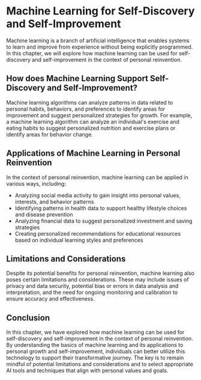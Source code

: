 Machine Learning for Self-Discovery and Self-Improvement
=========================================================================================================================

Machine learning is a branch of artificial intelligence that enables systems to learn and improve from experience without being explicitly programmed. In this chapter, we will explore how machine learning can be used for self-discovery and self-improvement in the context of personal reinvention.

How does Machine Learning Support Self-Discovery and Self-Improvement?
----------------------------------------------------------------------

Machine learning algorithms can analyze patterns in data related to personal habits, behaviors, and preferences to identify areas for improvement and suggest personalized strategies for growth. For example, a machine learning algorithm can analyze an individual's exercise and eating habits to suggest personalized nutrition and exercise plans or identify areas for behavior change.

Applications of Machine Learning in Personal Reinvention
--------------------------------------------------------

In the context of personal reinvention, machine learning can be applied in various ways, including:

* Analyzing social media activity to gain insight into personal values, interests, and behavior patterns
* Identifying patterns in health data to support healthy lifestyle choices and disease prevention
* Analyzing financial data to suggest personalized investment and saving strategies
* Creating personalized recommendations for educational resources based on individual learning styles and preferences

Limitations and Considerations
------------------------------

Despite its potential benefits for personal reinvention, machine learning also poses certain limitations and considerations. These may include issues of privacy and data security, potential bias or errors in data analysis and interpretation, and the need for ongoing monitoring and calibration to ensure accuracy and effectiveness.

Conclusion
----------

In this chapter, we have explored how machine learning can be used for self-discovery and self-improvement in the context of personal reinvention. By understanding the basics of machine learning and its applications to personal growth and self-improvement, individuals can better utilize this technology to support their transformative journey. The key is to remain mindful of potential limitations and considerations and to select appropriate AI tools and techniques that align with personal values and goals.
